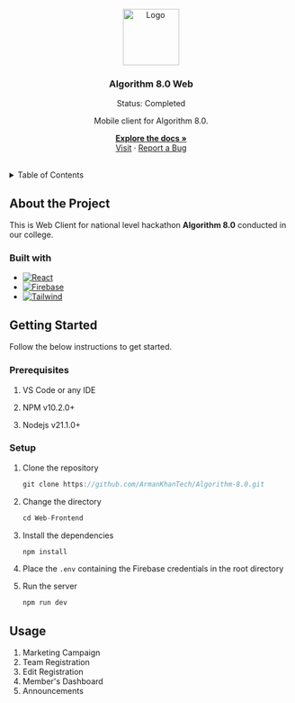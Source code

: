 <br />
<div align="center">
  <a href="https://github.com/ArmanKhanTech/Algorithm-8.0/">
    <img src="https://github.com/ArmanKhanTech/Algorithm-8.0/assets/92728787/feceb927-a4cf-4774-a457-c73a4d3c78eb" alt="Logo" width="100" height="100">
  </a>

  <h3 align="center">Algorithm 8.0 Web</h3>
  <p align="center">Status: Completed</p>
  <p align="center">Mobile client for Algorithm 8.0.</p>
  
  <p align="center">
    <a href="https://github.com/ArmanKhanTech/Algorithm-8.0/tree/master/Mobile-Frontend"><strong>Explore the docs »</strong></a>
    <br />
    <a href="https://algorithm8.aiktc.ac.in/">Visit</a>
    ·
    <a href="https://github.com/ArmanKhanTech/Algorithm-8.0/issues">Report a Bug</a>
  </p>
</div>
<br />

<details>
  <summary>Table of Contents</summary>
  <ol>
    <li>
      <a href="#about-the-project">About the Project</a>
      <ul>
        <li><a href="#built-with">Built with</a></li>
      </ul>
    </li>
    <li>
      <a href="#getting-started">Getting Started</a>
      <ul>
        <li><a href="#prerequisites">Prerequisites</a></li>
        <li><a href="#setup">Setup</a></li>
      </ul>
    </li>
    <li><a href="#usage">Usage</a></li>
  </ol>
</details>

## About the Project

<p>This is Web Client for national level hackathon <b>Algorithm 8.0</b> conducted in our college.</p>

### Built with

- [![React][React]][React-url]
- [![Firebase][Firebase]][Firebase-url]
- [![Tailwind][Tailwind]][Tailwind-url]

## Getting Started

Follow the below instructions to get started.

### Prerequisites

<ol>
  <li>
    <p>VS Code or any IDE</a>
  </li>
  <li>
    <p>NPM v10.2.0+</a>
  </li>
  <li>
    <p>Nodejs v21.1.0+</a>
  </li>
</ol>

### Setup

1. Clone the repository

   ```js
   git clone https://github.com/ArmanKhanTech/Algorithm-8.0.git
   ```

2. Change the directory

   ```js
   cd Web-Frontend
   ```

3. Install the dependencies

   ```js
   npm install
   ```

4. Place the `.env` containing the Firebase credentials in the root directory
5. Run the server

   ```js
   npm run dev
   ```

## Usage

1. Marketing Campaign
2. Team Registration
3. Edit Registration
4. Member's Dashboard
5. Announcements



[React]: https://img.shields.io/badge/React-61DAFB.svg?style=for-the-badge&logo=React&logoColor=white
[React-url]: https://reactjs.org/
[Firebase]: https://img.shields.io/badge/Firebase-6495ED?style=for-the-badge&logo=Firebase&logoColor=white
[Firebase-url]: https://firebase.google.com/
[Tailwind]: https://img.shields.io/badge/tailwindcss-%2338B2AC.svg?style=for-the-badge&logo=tailwind-css&logoColor=white
[Tailwind-url]: https://tailwindcss.com/
